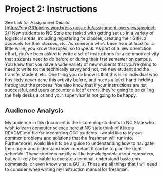 # Project 2: Instructions
 See Link for Assignmnet Details [https://eng331phelps.wordpress.ncsu.edu/assignment-overviews/project-2/]
New students to NC State are tasked with getting set up in a variety of logistical areas, including registering for classes, creating their GitHub accounts for their classes, etc. As someone who’s been here at least for a little while, you know the ropes, so to speak. As part of a new orientation effort, you’ve been asked to write a set of instructions for a common activity that students need to do before or during their first semester on campus. You know that you have a wide variety of new students that you’re going to need to write to: the technically savvy and not, the new student and the transfer student, etc. One thing you do know is that this is an individual who has likely never done this activity before, and needs a lot of hand-holding throughout the process. You also know that if your instructions are not successful, and users encounter a lot of errors, they’re going to be calling the help desks a lot and your supervisor is not going to be happy.
## Audience Analysis 
My audience in this document is the incomming students to NC State who wish to learn computer science here at NC state think of it like a README.md file for incomming CSC students. I would like to lay out common problems and solutions that the freshman will run into. Furthermore I would like it to be a guide to understanding how to navigate their major and understand how important it can be to plan the right schedule. These students mostly will be knowledgeable about computers, but will likely be inable to operate a terminal, understand basic unix commands, or even know what a GUI is. These are all things that I will need to consider when writing my Instruction manual for freshman.

